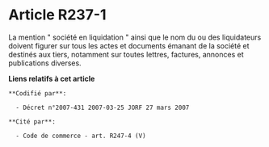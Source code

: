 # Article R237-1

La mention " société en liquidation " ainsi que le nom du ou des liquidateurs doivent figurer sur tous les actes et documents
émanant de la société et destinés aux tiers, notamment sur toutes lettres, factures, annonces et publications diverses.

**Liens relatifs à cet article**

	**Codifié par**:

	  - Décret n°2007-431 2007-03-25 JORF 27 mars 2007

	**Cité par**:

	  - Code de commerce - art. R247-4 (V)
